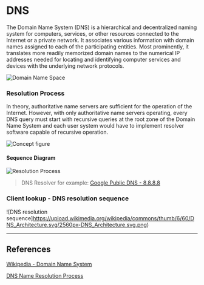 DNS
===

The Domain Name System (DNS) is a hierarchical and decentralized naming system for computers, services, or other resources connected to the Internet or a private network. It associates various information with domain names assigned to each of the participating entities. Most prominently, it translates more readily memorized domain names to the numerical IP addresses needed for locating and identifying computer services and devices with the underlying network protocols.

![Domain Name Space](https://upload.wikimedia.org/wikipedia/commons/b/b1/Domain_name_space.svg)

### Resolution Process

In theory, authoritative name servers are sufficient for the operation of the Internet. However, with only authoritative name servers operating, every DNS query must start with recursive queries at the root zone of the Domain Name System and each user system would have to implement resolver software capable of recursive operation.

![Concept figure](https://upload.wikimedia.org/wikipedia/commons/a/a5/Example_of_an_iterative_DNS_resolver.svg)

#### Sequence Diagram

![Resolution Process](https://www.plantuml.com/plantuml/proxy?cache=no&src=https://raw.githubusercontent.com/yidas/web-service-principles/main/dns/resolution-process.plantuml&v=1)

> DNS Resolver for example: [Google Public DNS - 8.8.8.8](https://developers.google.com/speed/public-dns)

### Client lookup - DNS resolution sequence

![DNS resolution sequence]https://upload.wikimedia.org/wikipedia/commons/thumb/6/60/DNS_Architecture.svg/2560px-DNS_Architecture.svg.png)

---

References
----------

[Wikipedia - Domain Name System](https://en.wikipedia.org/wiki/Domain_Name_System)

[DNS Name Resolution Process](http://www.tcpipguide.com/free/t_DNSNameResolutionProcess-2.htm)
